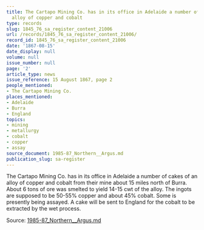 ```yaml
---
title: The Cartapo Mining Co. has in its office in Adelaide a number of cakes of an
  alloy of copper and cobalt
type: records
slug: 1845_76_sa_register_content_21006
url: /records/1845_76_sa_register_content_21006/
record_id: 1845_76_sa_register_content_21006
date: '1867-08-15'
date_display: null
volume: null
issue_number: null
page: '2'
article_type: news
issue_reference: 15 August 1867, page 2
people_mentioned:
- The Cartapo Mining Co.
places_mentioned:
- Adelaide
- Burra
- England
topics:
- mining
- metallurgy
- cobalt
- copper
- assay
source_document: 1985-87_Northern__Argus.md
publication_slug: sa-register
---
```


The Cartapo Mining Co. has in its office in Adelaide a number of cakes of an alloy of copper and cobalt from their mine about 15 miles north of Burra.  About 6 tons of ore was smelted to yield 14-15 cwt of the alloy.  The ingots are supposed to be 50-55% copper and about 45% cobalt.  Some is presently being assayed.  A cake will be sent to England for the cobalt to be extracted by the wet process.

Source: [1985-87_Northern__Argus.md](/downloads/markdown/1985-87_Northern__Argus.md)
